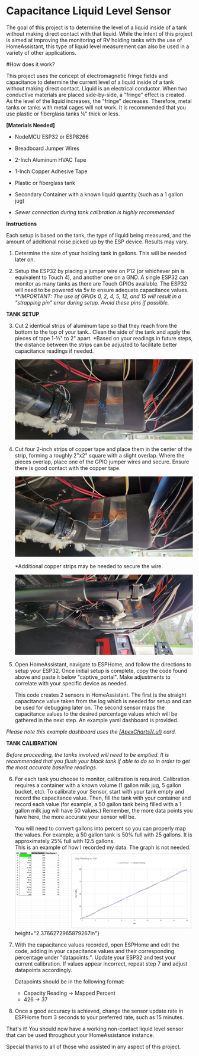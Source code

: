 # Capacitance Liquid Level Sensor

The goal of this project is to determine the level of a liquid inside of
a tank without making direct contact with that liquid. While the intent
of this project is aimed at improving the monitoring of RV holding tanks
with the use of HomeAssistant, this type of liquid level measurement can
also be used in a variety of other applications.

#How does it work?

This project uses the concept of electromagnetic fringe fields and
capacitance to determine the current level of a liquid inside of a tank
without making direct contact. Liquid is an electrical conductor. When
two conductive materials are placed side-by-side, a "fringe" effect is
created. As the level of the liquid increases, the "fringe" decreases.
Therefore, metal tanks or tanks with metal cages will not work. It is
recommended that you use plastic or fiberglass tanks ¼" thick or less.

**[Materials Needed]**

-   NodeMCU ESP32 or ESP8266

-   Breadboard Jumper Wires

-   2-Inch Aluminum HVAC Tape

-   1-Inch Copper Adhesive Tape

-   Plastic or fiberglass tank

-   Secondary Container with a known liquid quantity (such as a 1 gallon jug)

-   *Sewer connection during tank calibration is highly recommended*

**Instructions**

Each setup is based on the tank, the type of liquid being measured, and
the amount of additional noise picked up by the ESP device. Results may
vary.

1.  Determine the size of your holding tank in gallons. This will be needed later on.

2.  Setup the ESP32 by placing a jumper wire on P12 (or whichever pin is
    equivalent to Touch 4), and another one on a GND. A single ESP32
    can monitor as many tanks as there are Touch GPIOs available. The
    ESP32 will need to be powered via 5v to ensure adequate
    capacitance values.\
    ***IMPORTANT: The use of GPIOs 0, 2, 4, 5, 12, and 15 will result
    in a "strapping pin" error during setup. Avoid these pins if
    possible.*

**TANK SETUP**

3.  Cut 2 identical strips of aluminum tape so that they reach from the
    bottom to the top of your tank.. Clean the side of the tank and
    apply the pieces of tape 1-½\" to 2\" apart. *Based on your
    readings in future steps, the distance between the strips can be
    adjusted to facilitate better capacitance readings if
    needed.
    
    ![Adhesive Tape](images/adhesive_tape.jpg)

4.  Cut four 2-inch strips of copper tape and place them in the center
    of the strip, forming a roughly 2"x2" square with a slight
    overlap. Where the pieces overlap, place one of the GPIO jumper
    wires and secure. Ensure there is good contact with the copper
    tape.
    
    ![Adhesive Tape Wired-Up](images/adhesive_tape_wired-up.jpg)
    
    *Additional copper strips may be needed to secure the wire.
    
    ![Both Tanks](images/both_tanks.jpg)

5.  Open HomeAssistant, navigate to ESPHome, and follow the directions
    to setup your ESP32. Once initial setup is complete, copy the code
    found above and paste it below "captive_portal". Make adjustments
    to correlate with your specific device as needed.

    This code creates 2 sensors in HomeAssistant. The first is the
    straight capacitance value taken from the log which is needed for
    setup and can be used for debugging later on. The second sensor maps
    the capacitance values to the desired percentage values which will be
    gathered in the next step. An example yaml dashboard is provided.

*Please note this example dashboard uses the [[ApexCharts]{.ul}](https://github.com/RomRider/apexcharts-card) card.*

**TANK CALIBRATION**

*Before proceeding, the tanks involved will need to be emptied. It is recommended that you flush your black tank if able to do so in order to get the most accurate baseline readings.*

6.  For each tank you choose to monitor, calibration is required.
    Calibration requires a container with a known volume (1 gallon
    milk jug, 5 gallon bucket, etc). To calibrate your Sensor, start
    with your tank empty and record the capacitance value. Then, fill
    the tank with your container and record each value (for example, a
    50 gallon tank being filled with a 1 gallon milk jug will have 50
    values.) Remember, the more data points you have here, the more
    accurate your sensor will be.
    
    You will need to convert gallons into percent so you can properly
    map the values. For example, a 50 gallon tank is 50% full with 25
    gallons. It is approximately 25% full with 12.5 gallons.\
    This is an example of how I recorded my data. The graph is not
    needed.
    ![Adhesive Tape](images/graph.png) height="2.3766272965879267in"}

7.  With the capacitance values recorded, open ESPHome and edit the
    code, adding in your capacitance values and their corresponding
    percentage under "datapoints:\". Update your ESP32 and test your
    current calibration. If values appear incorrect, repeat step 7 and
    adjust datapoints accordingly.

    Datapoints should be in the following format:

    - Capacity Reading -> Mapped Percent
    - 426 -> 37

8.  Once a good accuracy is achieved, change the sensor update rate in
    ESPHome from 3 seconds to your preferred rate, such as 15 minutes.

That's it! You should now have a working non-contact liquid level
sensor that can be used throughout your HomeAssistance instance.

Special thanks to all of those who assisted in any aspect of this
project.
